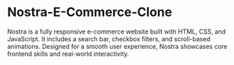 # Nostra-E-Commerce-Clone
Nostra is a fully responsive e-commerce website built with HTML, CSS, and JavaScript. It includes a search bar, checkbox filters, and scroll-based animations. Designed for a smooth user experience, Nostra showcases core frontend skills and real-world interactivity.

